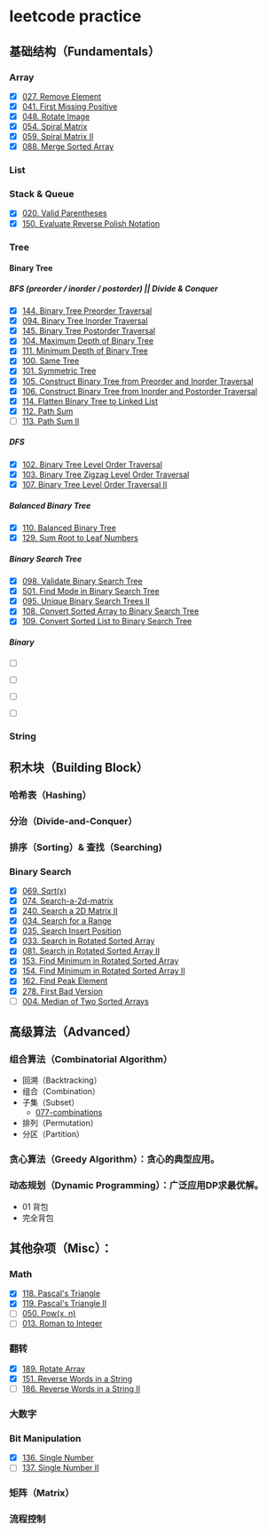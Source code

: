 # leetcode practice

## 基础结构（Fundamentals）

### Array
- [x] [027. Remove Element](http://oj.leetcode.com/problems/remove-element/)
- [x] [041. First Missing Positive](http://oj.leetcode.com/problems/first-missing-positive/)
- [x] [048. Rotate Image](https://leetcode.com/problems/rotate-image/)
- [x] [054. Spiral Matrix](http://oj.leetcode.com/problems/spiral-matrix/)
- [x] [059. Spiral Matrix II](http://oj.leetcode.com/problems/spiral-matrix-ii/)
- [x] [088. Merge Sorted Array](http://oj.leetcode.com/problems/merge-sorted-array/)
### List

### Stack & Queue
- [x] [020. Valid Parentheses](http://oj.leetcode.com/problems/valid-parentheses/)
- [x] [150. Evaluate Reverse Polish Notation](http://oj.leetcode.com/problems/evaluate-reverse-polish-notation/)
### Tree
#### Binary Tree
##### BFS (preorder / inorder / postorder) || Divide & Conquer
- [x] [144. Binary Tree Preorder Traversal](http://oj.leetcode.com/problems/binary-tree-preorder-traversal/)
- [x] [094. Binary Tree Inorder Traversal](http://oj.leetcode.com/problems/binary-tree-inorder-traversal/)
- [x] [145. Binary Tree Postorder Traversal](http://oj.leetcode.com/problems/binary-tree-postorder-traversal/)
- [x] [104. Maximum Depth of Binary Tree](http://oj.leetcode.com/problems/maximum-depth-of-binary-tree/)
- [x] [111. Minimum Depth of Binary Tree](http://oj.leetcode.com/problems/minimum-depth-of-binary-tree/)
- [x] [100. Same Tree](http://oj.leetcode.com/problems/same-tree/)
- [x] [101. Symmetric Tree](http://oj.leetcode.com/problems/symmetric-tree/)
- [x] [105. Construct Binary Tree from Preorder and Inorder Traversal](http://oj.leetcode.com/problems/construct-binary-tree-from-preorder-and-inorder-traversal/)
- [x] [106. Construct Binary Tree from Inorder and Postorder Traversal](http://oj.leetcode.com/problems/construct-binary-tree-from-inorder-and-postorder-traversal/)
- [x] [114. Flatten Binary Tree to Linked List](http://oj.leetcode.com/problems/flatten-binary-tree-to-linked-list/)
- [x] [112. Path Sum](http://oj.leetcode.com/problems/path-sum/)
- [ ] [113. Path Sum II](http://oj.leetcode.com/problems/path-sum-ii/)

##### DFS
- [x] [102. Binary Tree Level Order Traversal](http://oj.leetcode.com/problems/binary-tree-level-order-traversal/)
- [x] [103. Binary Tree Zigzag Level Order Traversal](http://oj.leetcode.com/problems/binary-tree-zigzag-level-order-traversal/)
- [x] [107. Binary Tree Level Order Traversal II](http://oj.leetcode.com/problems/binary-tree-level-order-traversal-ii/)

##### Balanced Binary Tree
- [x] [110. Balanced Binary Tree](http://oj.leetcode.com/problems/balanced-binary-tree/)
- [x] [129. Sum Root to Leaf Numbers](http://oj.leetcode.com/problems/sum-root-to-leaf-numbers/)

##### Binary Search Tree
- [x] [098. Validate Binary Search Tree](http://oj.leetcode.com/problems/validate-binary-search-tree/)
- [x] [501. Find Mode in Binary Search Tree](https://leetcode.com/problems/find-mode-in-binary-search-tree/)
- [x] [095. Unique Binary Search Trees II](http://oj.leetcode.com/problems/unique-binary-search-trees-ii/)
- [x] [108. Convert Sorted Array to Binary Search Tree](http://oj.leetcode.com/problems/convert-sorted-array-to-binary-search-tree/)
- [x] [109. Convert Sorted List to Binary Search Tree](http://oj.leetcode.com/problems/convert-sorted-list-to-binary-search-tree/)

##### Binary 

- [ ] [ ](http://oj.leetcode.com/problems/recover-binary-search-tree/)
- [ ] [ ](http://oj.leetcode.com/problems/binary-tree-maximum-path-sum/)
- [ ] [ ](http://oj.leetcode.com/problems/populating-next-right-pointers-in-each-node/)
- [ ] [ ](http://oj.leetcode.com/problems/populating-next-right-pointers-in-each-node-ii/)



### String

## 积木块（Building Block）
### 哈希表（Hashing）
### 分治（Divide-and-Conquer）
### 排序（Sorting）& 查找（Searching)
### Binary Search
- [x] [069. Sqrt(x)](http://oj.leetcode.com/problems/sqrtx/)
- [x] [074. Search-a-2d-matrix](http://oj.leetcode.com/problems/search-a-2d-matrix/)
- [x] [240. Search a 2D Matrix II](https://leetcode.com/problems/search-a-2d-matrix-ii/)
- [x] [034. Search for a Range](https://leetcode.com/problems/search-for-a-range/)
- [x] [035. Search Insert Position](http://oj.leetcode.com/problems/search-insert-position/)
- [x] [033. Search in Rotated Sorted Array](http://oj.leetcode.com/problems/search-in-rotated-sorted-array/)
- [x] [081. Search in Rotated Sorted Array II](http://oj.leetcode.com/problems/search-in-rotated-sorted-array-ii/)
- [x] [153. Find Minimum in Rotated Sorted Array](https://leetcode.com/problems/find-minimum-in-rotated-sorted-array/)
- [x] [154. Find Minimum in Rotated Sorted Array II](https://leetcode.com/problems/find-minimum-in-rotated-sorted-array-ii/)
- [x] [162. Find Peak Element](https://leetcode.com/problems/find-peak-element/)
- [x] [278. First Bad Version](https://leetcode.com/problems/first-bad-version/)
- [ ] [004. Median of Two Sorted Arrays](http://oj.leetcode.com/problems/median-of-two-sorted-arrays/)
## 高级算法（Advanced）

### 组合算法（Combinatorial Algorithm）
- 回溯（Backtracking）
- 组合（Combination）
- 子集（Subset）
    - [077-combinations](http://oj.leetcode.com/problems/combinations/)
- 排列（Permutation）
- 分区（Partition）

### 贪心算法（Greedy Algorithm）：贪心的典型应用。

### 动态规划（Dynamic Programming）：广泛应用DP求最优解。
- 01 背包
- 完全背包

## 其他杂项（Misc）：

### Math

- [x] [118. Pascal's Triangle](http://oj.leetcode.com/problems/pascals-triangle/)
- [x] [119. Pascal's Triangle II](http://oj.leetcode.com/problems/pascals-triangle-ii/)
- [ ] [050. Pow(x, n)](http://oj.leetcode.com/problems/powx-n/)
- [ ] [013. Roman to Integer](http://oj.leetcode.com/problems/roman-to-integer/)

### 翻转
- [x] [189. Rotate Array](https://leetcode.com/problems/rotate-array/)
- [x] [151. Reverse Words in a String](https://leetcode.com/problems/reverse-words-in-a-string/)
- [ ] [186. Reverse Words in a String II](https://leetcode.com/problems/reverse-words-in-a-string-ii/)

### 大数字

### Bit Manipulation

- [x] [136. Single Number](http://oj.leetcode.com/problems/single-number/)
- [ ] [137. Single Number II](http://oj.leetcode.com/problems/single-number-ii/)

### 矩阵（Matrix）


### 流程控制
